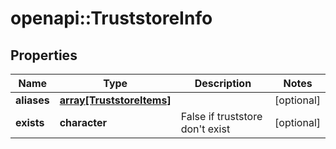 # openapi::TruststoreInfo


## Properties
Name | Type | Description | Notes
------------ | ------------- | ------------- | -------------
**aliases** | [**array[TruststoreItems]**](TruststoreItems.md) |  | [optional] 
**exists** | **character** | False if truststore don&#39;t exist | [optional] 


